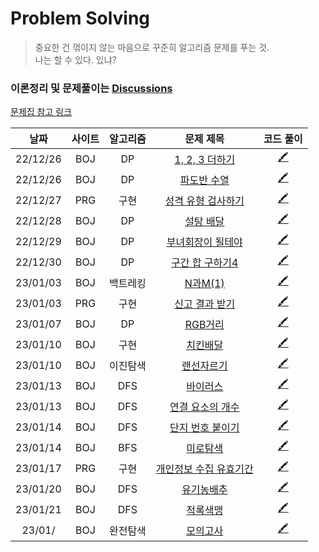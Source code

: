 # Problem Solving
> 중요한 건 꺾이지 않는 마음으로 꾸준히 알고리즘 문제를 푸는 것.  
나는 할 수 있다. 있냐?
### 이론정리 및 문제풀이는 [Discussions](https://github.com/heerucan/PS/discussions)

[문제집 참고 링크](https://github.com/encrypted-def/basic-algo-lecture/blob/master/workbook.md)



<!-- 

| 23/ / | BOJ |  | [](https://www.acmicpc.net/problem/) | [🖍](https://github.com/heerucan/PS/discussions/) | 

-->

| 날짜 | 사이트 | 알고리즘 | 문제 제목 | 코드 풀이 |
| :--: | :--: | :--: | :--: | :--: |
| 22/12/26 | BOJ | DP | [1, 2, 3 더하기](https://www.acmicpc.net/problem/9095) | [🖍](https://github.com/heerucan/PS/discussions/9) |
| 22/12/26 | BOJ | DP | [파도반 수열](https://www.acmicpc.net/problem/9461) | [🖍](https://github.com/heerucan/PS/discussions/10) |
| 22/12/27 | PRG | 구현 | [성격 유형 검사하기](https://school.programmers.co.kr/learn/courses/30/lessons/118666?language=python3) | [🖍](https://github.com/heerucan/PS/discussions/11) |
| 22/12/28 | BOJ | DP | [설탕 배달](https://www.acmicpc.net/problem/2839) | [🖍](https://github.com/heerucan/PS/discussions/12) |
| 22/12/29 | BOJ | DP | [부녀회장이 될테야](https://www.acmicpc.net/problem/2775) | [🖍](https://github.com/heerucan/PS/discussions/14) |
| 22/12/30 | BOJ | DP | [구간 합 구하기4](https://www.acmicpc.net/problem/11659) | [🖍](https://github.com/heerucan/PS/discussions/15) | 
| 23/01/03 | BOJ | 백트레킹 | [N과M(1)](https://www.acmicpc.net/problem/15649) | [🖍](https://github.com/heerucan/PS/discussions/17) | 
| 23/01/03 | PRG | 구현 | [신고 결과 받기](https://school.programmers.co.kr/learn/courses/30/lessons/92334) | [🖍](https://github.com/heerucan/PS/discussions/18) | 
| 23/01/07 | BOJ | DP | [RGB거리](https://www.acmicpc.net/problem/1149) | [🖍](https://github.com/heerucan/PS/discussions/19) | 
| 23/01/10 | BOJ | 구현 | [치킨배달](https://www.acmicpc.net/problem/1654) | [🖍](https://github.com/heerucan/PS/discussions/23) | 
| 23/01/10  | BOJ | 이진탐색 | [랜선자르기](https://www.acmicpc.net/problem/15686) | [🖍](https://github.com/heerucan/PS/discussions/22) | 
| 23/01/13 | BOJ | DFS | [바이러스](https://www.acmicpc.net/problem/2606) | [🖍](https://github.com/heerucan/PS/discussions/25) | 
| 23/01/13 | BOJ | DFS | [연결 요소의 개수](https://www.acmicpc.net/problem/11724) | [🖍](https://github.com/heerucan/PS/discussions/26) | 
| 23/01/14 | BOJ | DFS | [단지 번호 붙이기](https://www.acmicpc.net/problem/2667) | [🖍](https://github.com/heerucan/PS/discussions/28) | 
| 23/01/14 | BOJ | BFS | [미로탐색](https://www.acmicpc.net/problem/2178) | [🖍](https://github.com/heerucan/PS/discussions/27) | 
| 23/01/17 | PRG | 구현 | [개인정보 수집 유효기간](https://school.programmers.co.kr/learn/courses/30/lessons/150370) | [🖍](https://github.com/heerucan/PS/discussions/29) | 
| 23/01/20 | BOJ | DFS | [유기농배추](https://www.acmicpc.net/problem/1012) | [🖍](https://github.com/heerucan/PS/discussions/30) | 
| 23/01/21 | BOJ | DFS | [적록색맹](https://www.acmicpc.net/problem/10026) | [🖍](https://github.com/heerucan/PS/discussions/31) | 
| 23/01/ | BOJ | 완전탐색 | [모의고사](https://www.acmicpc.net/problem/) | [🖍](https://github.com/heerucan/PS/discussions/) | 

